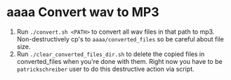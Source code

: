 # aaaa Convert wav to MP3

1. Run `./convert.sh <PATH>` to convert all wav files in that path to mp3.
   Non-destructively cp's to `aaaa/converted_files` so be careful about file
   size.
2. Run `./clear_converted_files_dir.sh` to delete the copied files in
   converted_files when you're done with them. Right now you have to be
   `patrickschreiber` user to do this destructive action via script.
